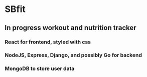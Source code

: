 # SBfit

## In progress workout and nutrition tracker

### React for frontend, styled with css

### NodeJS, Express, Django, and possibly Go for backend

### MongoDB to store user data
